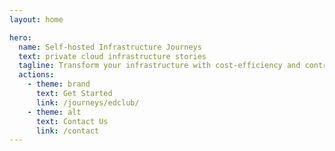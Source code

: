 ```yaml
---
layout: home

hero:
  name: Self-hosted Infrastructure Journeys
  text: private cloud infrastructure stories
  tagline: Transform your infrastructure with cost-efficiency and control. Join us to explore overview, networking, database management, and more, as we share our journey from high cloud costs to resilient, self-managed systems.
  actions:
    - theme: brand
      text: Get Started
      link: /journeys/edclub/
    - theme: alt
      text: Contact Us
      link: /contact
---
```

